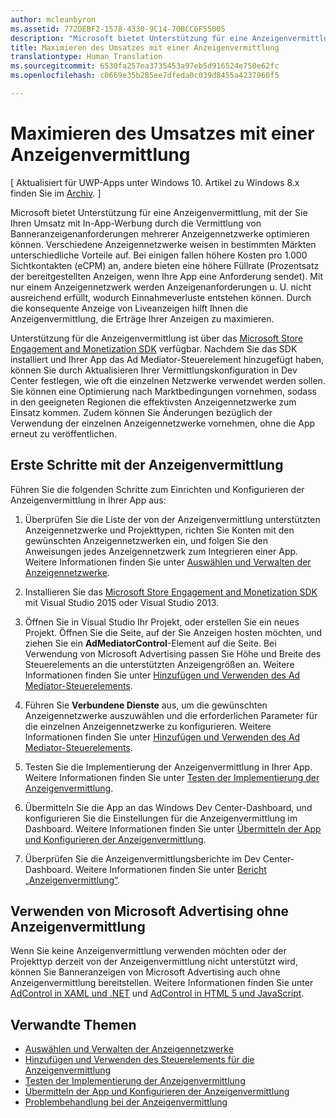 ```yaml
---
author: mcleanbyron
ms.assetid: 772DEBF2-1578-4330-9C14-70BCC6F55005
description: "Microsoft bietet Unterstützung für eine Anzeigenvermittlung, mit der Sie Ihren Umsatz mit In-App-Werbung durch die Vermittlung von Banneranzeigenanforderungen mehrerer Anzeigennetzwerke optimieren können."
title: Maximieren des Umsatzes mit einer Anzeigenvermittlung
translationtype: Human Translation
ms.sourcegitcommit: 6530fa257ea3735453a97eb5d916524e750e62fc
ms.openlocfilehash: c0669e35b285ee7dfeda0c039d8455a4237960f5

---
```


#  Maximieren des Umsatzes mit einer Anzeigenvermittlung


\[ Aktualisiert für UWP-Apps unter Windows 10. Artikel zu Windows 8.x finden Sie im [Archiv](http://go.microsoft.com/fwlink/p/?linkid=619132). \]

Microsoft bietet Unterstützung für eine Anzeigenvermittlung, mit der Sie Ihren Umsatz mit In-App-Werbung durch die Vermittlung von Banneranzeigenanforderungen mehrerer Anzeigennetzwerke optimieren können. Verschiedene Anzeigennetzwerke weisen in bestimmten Märkten unterschiedliche Vorteile auf. Bei einigen fallen höhere Kosten pro 1.000 Sichtkontakten (eCPM) an, andere bieten eine höhere Füllrate (Prozentsatz der bereitgestellten Anzeigen, wenn Ihre App eine Anforderung sendet). Mit nur einem Anzeigennetzwerk werden Anzeigenanforderungen u. U. nicht ausreichend erfüllt, wodurch Einnahmeverluste entstehen können. Durch die konsequente Anzeige von Liveanzeigen hilft Ihnen die Anzeigenvermittlung, die Erträge Ihrer Anzeigen zu maximieren.

Unterstützung für die Anzeigenvermittlung ist über das [Microsoft Store Engagement and Monetization SDK](http://aka.ms/store-em-sdk) verfügbar. Nachdem Sie das SDK installiert und Ihrer App das Ad Mediator-Steuerelement hinzugefügt haben, können Sie durch Aktualisieren Ihrer Vermittlungskonfiguration in Dev Center festlegen, wie oft die einzelnen Netzwerke verwendet werden sollen. Sie können eine Optimierung nach Marktbedingungen vornehmen, sodass in den geeigneten Regionen die effektivsten Anzeigennetzwerke zum Einsatz kommen. Zudem können Sie Änderungen bezüglich der Verwendung der einzelnen Anzeigennetzwerke vornehmen, ohne die App erneut zu veröffentlichen.

## Erste Schritte mit der Anzeigenvermittlung


Führen Sie die folgenden Schritte zum Einrichten und Konfigurieren der Anzeigenvermittlung in Ihrer App aus:

1.  Überprüfen Sie die Liste der von der Anzeigenvermittlung unterstützten Anzeigennetzwerke und Projekttypen, richten Sie Konten mit den gewünschten Anzeigennetzwerken ein, und folgen Sie den Anweisungen jedes Anzeigennetzwerk zum Integrieren einer App. Weitere Informationen finden Sie unter [Auswählen und Verwalten der Anzeigennetzwerke](select-and-manage-your-ad-networks.md).

2.  Installieren Sie das [Microsoft Store Engagement and Monetization SDK](http://aka.ms/store-em-sdk) mit Visual Studio 2015 oder Visual Studio 2013.

3.  Öffnen Sie in Visual Studio Ihr Projekt, oder erstellen Sie ein neues Projekt. Öffnen Sie die Seite, auf der Sie Anzeigen hosten möchten, und ziehen Sie ein **AdMediatorControl**-Element auf die Seite. Bei Verwendung von Microsoft Advertising passen Sie Höhe und Breite des Steuerelements an die unterstützten Anzeigengrößen an. Weitere Informationen finden Sie unter [Hinzufügen und Verwenden des Ad Mediator-Steuerelements](add-and-use-the-ad-mediator-control.md).

4.  Führen Sie **Verbundene Dienste** aus, um die gewünschten Anzeigennetzwerke auszuwählen und die erforderlichen Parameter für die einzelnen Anzeigennetzwerke zu konfigurieren. Weitere Informationen finden Sie unter [Hinzufügen und Verwenden des Ad Mediator-Steuerelements](add-and-use-the-ad-mediator-control.md).

5.  Testen Sie die Implementierung der Anzeigenvermittlung in Ihrer App. Weitere Informationen finden Sie unter [Testen der Implementierung der Anzeigenvermittlung](test-your-ad-mediation-implementation.md).

6.  Übermitteln Sie die App an das Windows Dev Center-Dashboard, und konfigurieren Sie die Einstellungen für die Anzeigenvermittlung im Dashboard. Weitere Informationen finden Sie unter [Übermitteln der App und Konfigurieren der Anzeigenvermittlung](submit-your-app-and-configure-ad-mediation.md).

7.  Überprüfen Sie die Anzeigenvermittlungsberichte im Dev Center-Dashboard. Weitere Informationen finden Sie unter [Bericht „Anzeigenvermittlung“](https://msdn.microsoft.com/library/windows/apps/mt148521).

## Verwenden von Microsoft Advertising ohne Anzeigenvermittlung


Wenn Sie keine Anzeigenvermittlung verwenden möchten oder der Projekttyp derzeit von der Anzeigenvermittlung nicht unterstützt wird, können Sie Banneranzeigen von Microsoft Advertising auch ohne Anzeigenvermittlung bereitstellen. Weitere Informationen finden Sie unter [AdControl in XAML und .NET](https://msdn.microsoft.com/library/mt313186.aspx) und [AdControl in HTML 5 und JavaScript](https://msdn.microsoft.com/library/mt313130.aspx).

## Verwandte Themen

* [Auswählen und Verwalten der Anzeigennetzwerke](select-and-manage-your-ad-networks.md)
* [Hinzufügen und Verwenden des Steuerelements für die Anzeigenvermittlung](add-and-use-the-ad-mediator-control.md)
* [Testen der Implementierung der Anzeigenvermittlung](test-your-ad-mediation-implementation.md)
* [Übermitteln der App und Konfigurieren der Anzeigenvermittlung](submit-your-app-and-configure-ad-mediation.md)
* [Problembehandlung bei der Anzeigenvermittlung](troubleshoot-ad-mediation.md)
 

 



<!--HONumber=Jun16_HO4-->


